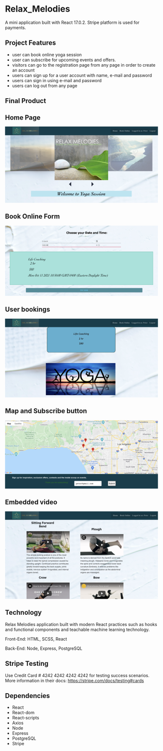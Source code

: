 # Relax_Melodies

A mini application built with React 17.0.2. Stripe platform is used for payments.

## Project Features
* user can book online yoga session
* user can subscribe for upcoming events and offers.
* visitors can go to the registration page from any page in order to create an account
* users can sign up for a user account with name, e-mail and password
* users can sign in using e-mail and password
* users can log out from any page

## Final Product

## Home Page
!["Screenshot of Home page](https://github.com/Pooja-IT/Relax_Melodies/blob/main/docs/Home%20Page.png?raw=true)
## Book Online Form
!["Screenshot of Book Online Form](https://github.com/Pooja-IT/Relax_Melodies/blob/main/docs/Book%20online%20form.png?raw=true)
## User bookings
!["Screenshot of User bookings](https://github.com/Pooja-IT/Relax_Melodies/blob/main/docs/User%20bookings.png?raw=true)
## Map and Subscribe button
!["Screenshot of Map and Subscribe button](https://github.com/Pooja-IT/Relax_Melodies/blob/main/docs/Map%20and%20Subscribe%20button.png?raw=true)
## Embedded video
!["Screenshot of Embedded video](https://github.com/Pooja-IT/Relax_Melodies/blob/main/docs/Embedded%20video.png?raw=true)

## Technology
Relax Melodies application built with modern React practices such as hooks and functional components and teachable machine learning technology.

Front-End: HTML, SCSS, React

Back-End: Node, Express, PostgreSQL

## Stripe Testing
Use Credit Card # 4242 4242 4242 4242 for testing success scenarios.
More information in their docs: <https://stripe.com/docs/testing#cards>

## Dependencies
* React
* React-dom
* React-scripts
* Axios
* Node
* Express
* PostgreSQL
* Stripe
